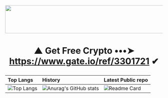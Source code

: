 # <p aling="center"><img src="https://media.giphy.com/media/NcSRM70PbxRbR0PMZJ/giphy.gif" width="728" height="90" /></center></p>

# <p align="center"> ▲ Get Free Crypto •••➤ https://www.gate.io/ref/3301721 ✔ </center>

| Top Langs |   History   | Latest Public repo                 |
| :-------- | :------- | :------------------------- |
| ![Top Langs](https://github-readme-stats.vercel.app/api/top-langs/?username=HACKERS&layout=compact) | ![Anurag's GitHub stats](https://github-readme-stats.vercel.app/api?username=HACKERS-GE&show_icons=true&theme=radical)|![Readme Card](https://github-readme-stats.vercel.app/api/pin/?username=HackersGe&repo=HACKERSGE)

